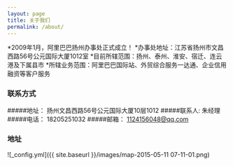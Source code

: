 ```yaml
---
layout: page
title: 关于我们
permalink: /about/
---
```


*2009年1月，阿里巴巴扬州办事处正式成立！
*办事处地址：江苏省扬州市文昌西路56号公元国际大厦1012室
*目前所辖范围：扬州、泰州、淮安、宿迁、连云港及下属县市
*所辖业务范围：阿里巴巴国际站、外贸综合服务一达通、企业信用融资等客户服务

### 联系方式

#####地址： 扬州文昌西路56号公元国际大厦10层1012 
#####联系人: 朱经理
#####电话： 18205251032
#####邮箱： [1124156048@qq.com](mailto:1124156048@qq.com)
### 地址
![_config.yml]({{ site.baseurl }}/images/map-2015-05-11 07-11-01.png)

